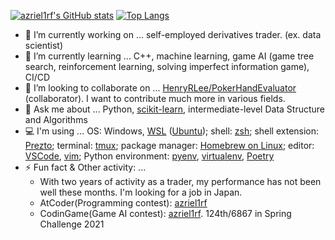 [![azriel1rf's GitHub stats](https://github-readme-stats.vercel.app/api?username=azriel1rf&count_private=true&show_icons=true)](https://github.com/anuraghazra/github-readme-stats)
[![Top Langs](https://github-readme-stats.vercel.app/api/top-langs/?username=azriel1rf)](https://github.com/anuraghazra/github-readme-stats)
- 🔭 I’m currently working on ... self-employed derivatives trader. (ex. data scientist)
- 🌱 I’m currently learning ... C++, machine learning, game AI (game tree search, reinforcement learning, solving imperfect information game), CI/CD
- 👯 I’m looking to collaborate on ... [HenryRLee/PokerHandEvaluator](https://github.com/HenryRLee/PokerHandEvaluator) (collaborator). I want to contribute much more in various fields.
- 💬 Ask me about ... Python, [scikit-learn](https://github.com/scikit-learn/scikit-learn), intermediate-level Data Structure and Algorithms
- 💻 I'm using ... OS: Windows, [WSL](https://github.com/microsoft/WSL) ([Ubuntu](https://github.com/ubuntu/WSL)); shell: [zsh](https://www.zsh.org/); shell extension: [Prezto](https://github.com/sorin-ionescu/prezto); terminal: [tmux](https://github.com/tmux/tmux); package manager: [Homebrew on Linux](https://github.com/Homebrew/brew); editor: [VSCode](https://github.com/microsoft/vscode), [vim](https://github.com/vim/vim); Python environment: [pyenv](https://github.com/pyenv/pyenv), [virtualenv](https://github.com/pypa/virtualenv), [Poetry](https://github.com/python-poetry/poetry)
- ⚡ Fun fact & Other activity: ... 
  - With two years of activity as a trader, my performance has not been well these months. I'm looking for a job in Japan.
  - AtCoder(Programming contest): [azriel1rf](https://atcoder.jp/users/azriel1rf)
  - CodinGame(Game AI contest): [azriel1rf](https://www.codingame.com/profile/3fcdc3e3ccbbb6115d58690f04d058207556204). 124th/6867 in Spring Challenge 2021
<!-- - 😄 Pronouns: ... az-ree-el-wuhn-er-ef -->
<!-- - 🤔 I’m looking for help with ... -->
